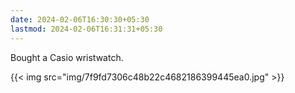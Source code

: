 ```yaml
---
date: 2024-02-06T16:30:30+05:30
lastmod: 2024-02-06T16:31:31+05:30
---
```


Bought a Casio wristwatch. 

{{< img src="img/7f9fd7306c48b22c4682186399445ea0.jpg" >}}
